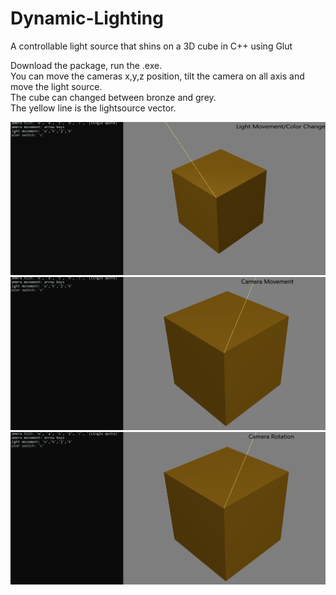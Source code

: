 # Dynamic-Lighting
A controllable light source that shins on a 3D cube in C++ using Glut

Download the package, run the .exe.  
You can move the cameras x,y,z position, tilt the camera on all axis and move the light source.  
The cube can changed between bronze and grey.  
The yellow line is the lightsource vector.  

![](pictures/lightMoveChange1.gif)
![](pictures/cameraMove1.gif)
![](pictures/cameraTilt1.gif)


